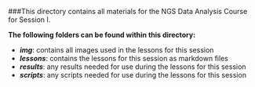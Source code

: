 ###This directory contains all materials for the NGS Data Analysis Course for Session I.

 
 **The following folders can be found within this directory:**

- ***img***: contains all images used in the lessons for this session
- ***lessons***: contains the lessons for this session as markdown files
- ***results***: any results needed for use during the lessons for this session
- ***scripts***: any scripts needed for use during the lessons for this session
